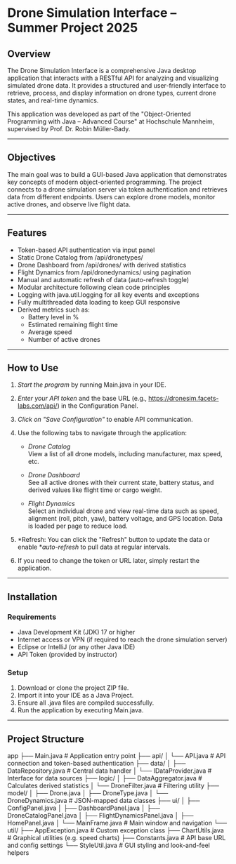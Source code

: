# Drone Simulation Interface – Summer Project 2025

## Overview

The Drone Simulation Interface is a comprehensive Java desktop application that interacts with a RESTful API for analyzing and visualizing simulated drone data. It provides a structured and user-friendly interface to retrieve, process, and display information on drone types, current drone states, and real-time dynamics.

This application was developed as part of the "Object-Oriented Programming with Java – Advanced Course" at Hochschule Mannheim, supervised by Prof. Dr. Robin Müller-Bady.

---

## Objectives

The main goal was to build a GUI-based Java application that demonstrates key concepts of modern object-oriented programming. The project connects to a drone simulation server via token authentication and retrieves data from different endpoints. Users can explore drone models, monitor active drones, and observe live flight data.

---

## Features

- Token-based API authentication via input panel
- Static Drone Catalog from /api/dronetypes/
- Drone Dashboard from /api/drones/ with derived statistics
- Flight Dynamics from /api/dronedynamics/ using pagination
- Manual and automatic refresh of data (auto-refresh toggle)
- Modular architecture following clean code principles
- Logging with java.util.logging for all key events and exceptions
- Fully multithreaded data loading to keep GUI responsive
- Derived metrics such as:
  - Battery level in %
  - Estimated remaining flight time
  - Average speed
  - Number of active drones

---

## How to Use

1. *Start the program* by running Main.java in your IDE.
2. *Enter your API token* and the base URL (e.g., https://dronesim.facets-labs.com/api/) in the Configuration Panel.
3. *Click on "Save Configuration"* to enable API communication.
4. Use the following tabs to navigate through the application:

   - *Drone Catalog*  
     View a list of all drone models, including manufacturer, max speed, etc.

   - *Drone Dashboard*  
     See all active drones with their current state, battery status, and derived values like flight time or cargo weight.

   - *Flight Dynamics*  
     Select an individual drone and view real-time data such as speed, alignment (roll, pitch, yaw), battery voltage, and GPS location. Data is loaded per page to reduce load.

5. *Refresh: You can click the "Refresh" button to update the data or enable **auto-refresh* to pull data at regular intervals.
6. If you need to change the token or URL later, simply restart the application.

---

## Installation

### Requirements

- Java Development Kit (JDK) 17 or higher
- Internet access or VPN (if required to reach the drone simulation server)
- Eclipse or IntelliJ (or any other Java IDE)
- API Token (provided by instructor)

### Setup

1. Download or clone the project ZIP file.
2. Import it into your IDE as a Java Project.
3. Ensure all .java files are compiled successfully.
4. Run the application by executing Main.java.

---

## Project Structure


app
├── Main.java # Application entry point
├── api/
│ └── API.java # API connection and token-based authentication
├── data/
│ ├── DataRepository.java # Central data handler
│ └── IDataProvider.java # Interface for data sources
├── logic/
│ ├── DataAggregator.java # Calculates derived statistics
│ └── DroneFilter.java # Filtering utility
├── model/
│ ├── Drone.java
│ ├── DroneType.java
│ └── DroneDynamics.java # JSON-mapped data classes
├── ui/
│ ├── ConfigPanel.java
│ ├── DashboardPanel.java
│ ├── DroneCatalogPanel.java
│ ├── FlightDynamicsPanel.java
│ ├── HomePanel.java
│ └── MainFrame.java # Main window and navigation
└── util/
├── AppException.java # Custom exception class
├── ChartUtils.java # Graphical utilities (e.g. speed charts)
├── Constants.java # API base URL and config settings
└── StyleUtil.java # GUI styling and look-and-feel helpers